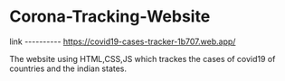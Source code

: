 # Corona-Tracking-Website
link ----------
https://covid19-cases-tracker-1b707.web.app/

The website using HTML,CSS,JS which trackes the cases of covid19 of countries and the indian states.
